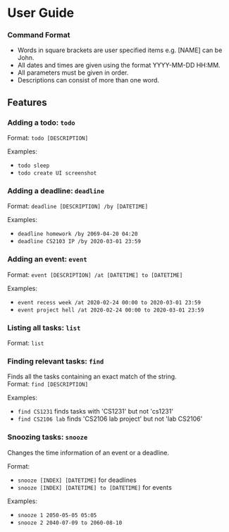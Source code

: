 # User Guide

### Command Format
- Words in square brackets are user specified items e.g. [NAME] can be John.
- All dates and times are given using the format YYYY-MM-DD HH:MM.
- All parameters must be given in order.
- Descriptions can consist of more than one word.

## Features 

### Adding a todo: `todo`
Format: `todo [DESCRIPTION]`  

Examples:
* `todo sleep`
* `todo create UI screenshot`

### Adding a deadline: `deadline`
Format: `deadline [DESCRIPTION] /by [DATETIME]`

Examples:
* `deadline homework /by 2069-04-20 04:20`
* `deadline CS2103 IP /by 2020-03-01 23:59`

### Adding an event: `event`
Format: `event [DESCRIPTION] /at [DATETIME] to [DATETIME]`

Examples:
* `event recess week /at 2020-02-24 00:00 to 2020-03-01 23:59`
* `event project hell /at 2020-02-24 00:00 to 2020-03-01 23:59`

### Listing all tasks: `list`
Format: `list`

### Finding relevant tasks: `find`
Finds all the tasks containing an exact match of the string.  
Format: `find [DESCRIPTION]`

Examples:
* `find CS1231` finds tasks with 'CS1231' but not 'cs1231'
* `find CS2106 lab` finds 'CS2106 lab project' but not 'lab CS2106'

### Snoozing tasks: `snooze`
Changes the time information of an event or a deadline.

Format: 
* `snooze [INDEX] [DATETIME]` for deadlines
* `snooze [INDEX] [DATETIME] to [DATETIME]` for events

Examples:
* `snooze 1 2050-05-05 05:05`
* `snooze 2 2040-07-09 to 2060-08-10`





